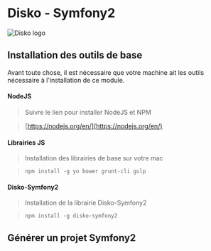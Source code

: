 Disko - Symfony2
=====================

![Disko logo](http://www.huaweibattle.com/images/logo-disko.jpg)

## Installation des outils de base

Avant toute chose, il est nécessaire que votre machine ait les outils nécessaire à l'installation de ce module.

#### NodeJS

> Suivre le lien pour installer NodeJS et NPM

> [https://nodejs.org/en/](https://nodejs.org/en/)

#### Librairies JS

> Installation des librairies de base sur votre mac

> `npm install -g yo bower grunt-cli gulp`

#### Disko-Symfony2


> Installation de la librairie Disko-Symfony2 

> `npm install -g disko-symfony2`


## Générer un projet Symfony2